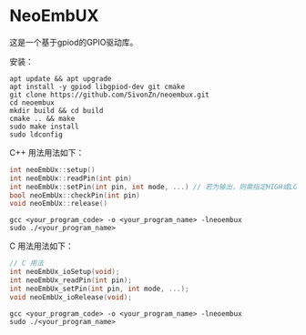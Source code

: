 # NeoEmbUX
这是一个基于gpiod的GPIO驱动库。

安装：
```  shell
apt update && apt upgrade
apt install -y gpiod libgpiod-dev git cmake
git clone https://github.com/SivonZn/neoembux.git
cd neoembux
mkdir build && cd build
cmake .. && make 
sudo make install
sudo ldconfig
```

C++ 用法用法如下：
``` C++
int neoEmbUx::setup()
int neoEmbUx::readPin(int pin)
int neoEmbUx::setPin(int pin, int mode, ...) // 若为输出，则需指定HIGH或LOW
bool neoEmbUx::checkPin(int pin) 
void neoEmbUx::release()
```
``` shell
gcc <your_program_code> -o <your_program_name> -lneoembux
sudo ./<your_program_name>
```
C 用法用法如下：
``` C
// C 用法
int neoEmbUx_ioSetup(void);
int neoEmbUx_readPin(int pin);
int neoEmbUx_setPin(int pin, int mode, ...);
void neoEmbUx_ioRelease(void);
```
``` shell
gcc <your_program_code> -o <your_program_name> -lneoembux
sudo ./<your_program_name>
```